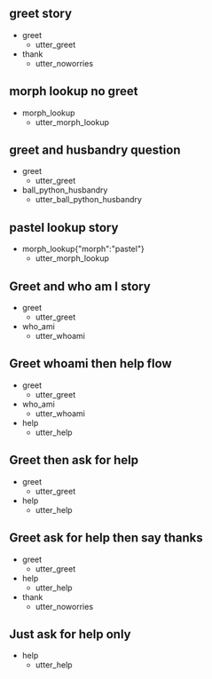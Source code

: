 ## greet story
* greet
    - utter_greet
* thank
    - utter_noworries

## morph lookup no greet
* morph_lookup
    - utter_morph_lookup

## greet and husbandry question
* greet
    - utter_greet
* ball_python_husbandry
    - utter_ball_python_husbandry

## pastel lookup story
* morph_lookup{"morph":"pastel"}
    - utter_morph_lookup

## Greet and who am I story

* greet
    - utter_greet
* who_ami
    - utter_whoami

## Greet whoami then help flow

* greet
    - utter_greet
* who_ami
    - utter_whoami
* help
    - utter_help

## Greet then ask for help

* greet
    - utter_greet
* help
    - utter_help

## Greet ask for help then say thanks

* greet
    - utter_greet
* help
    - utter_help
* thank
    - utter_noworries

## Just ask for help only

* help
    - utter_help
